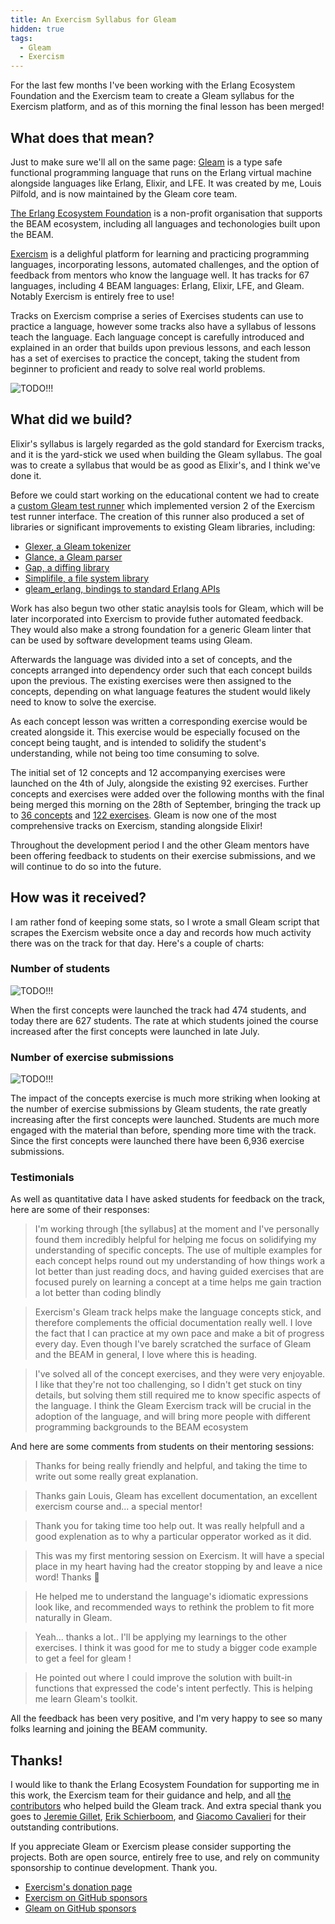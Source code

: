```yaml
---
title: An Exercism Syllabus for Gleam
hidden: true
tags:
  - Gleam
  - Exercism
---
```


For the last few months I've been working with the Erlang Ecosystem Foundation and the Exercism team to create a Gleam syllabus for the Exercism platform, and as of this morning the final lesson has been merged!

## What does that mean?

Just to make sure we'll all on the same page: [Gleam][gleam] is a type safe functional programming language that runs on the Erlang virtual machine alongside languages like Erlang, Elixir, and LFE. It was created by me, Louis Pilfold, and is now maintained by the Gleam core team.

[The Erlang Ecosystem Foundation][eef] is a non-profit organisation that supports the BEAM ecosystem, including all languages and techonologies built upon the BEAM.

[Exercism][exercism] is a delighful platform for learning and practicing programming languages, incorporating lessons, automated challenges, and the option of feedback from mentors who know the language well. It has tracks for 67 languages, including 4 BEAM languages: Erlang, Elixir, LFE, and Gleam. Notably Exercism is entirely free to use!

Tracks on Exercism comprise a series of Exercises students can use to practice a language, however some tracks also have a syllabus of lessons teach the language. Each language concept is carefully introduced and explained in an order that builds upon previous lessons, and each lesson has a set of exercises to practice the concept, taking the student from beginner to proficient and ready to solve real world problems.

[eef]: https://erlef.org/
[exercism]: https://exercism.org/
[gleam]: https://gleam.run/

<img src="/img/blog/gleam-exercism-syllabus/tree.png" alt="TODO!!!">

## What did we build?

Elixir's syllabus is largely regarded as the gold standard for Exercism tracks, and it is the yard-stick we used when building the Gleam syllabus. The goal was to create a syllabus that would be as good as Elixir's, and I think we've done it.

Before we could start working on the educational content we had to create a [custom Gleam test runner][test-runner] which implemented version 2 of the Exercism test runner interface. The creation of this runner also produced a set of libraries or significant improvements to existing Gleam libraries, including:

- [Glexer, a Gleam tokenizer](https://github.com/DanielleMaywood/glexer/)
- [Glance, a Gleam parser](https://github.com/lpil/glance/)
- [Gap, a diffing library](https://github.com/JohnBjrk/gap)
- [Simplifile, a file system library](https://github.com/bcpeinhardt/simplifile)
- [gleam_erlang, bindings to standard Erlang APIs](https://github.com/gleam-lang/erlang)

Work has also begun two other static anaylsis tools for Gleam, which will be later incorporated into Exercism to provide futher automated feedback. They would also make a strong foundation for a generic Gleam linter that can be used by software development teams using Gleam.

[test-runner]: https://github.com/exercism/gleam-test-runner

Afterwards the language was divided into a set of concepts, and the concepts arranged into dependency order such that each concept builds upon the previous. The existing exercises were then assigned to the concepts, depending on what language features the student would likely need to know to solve the exercise.

As each concept lesson was written a corresponding exercise would be created alongside it. This exercise would be especially focused on the concept being taught, and is intended to solidify the student's understanding, while not being too time consuming to solve.

The initial set of 12 concepts and 12 accompanying exercises were launched on the 4th of July, alongside the existing 92 exercises. Further concepts and exercises were added over the following months with the final being merged this morning on the 28th of September, bringing the track up to [36 concepts][concepts] and [122 exercises][exercises]. Gleam is now one of the most comprehensive tracks on Exercism, standing alongside Elixir!

Throughout the development period I and the other Gleam mentors have been offering feedback to students on their exercise submissions, and we will continue to do so into the future.

[exercises]: https://exercism.org/tracks/gleam/exercises
[concepts]: https://exercism.org/tracks/gleam/concepts

## How was it received?

I am rather fond of keeping some stats, so I wrote a small Gleam script that scrapes the Exercism website once a day and records how much activity there was on the track for that day. Here's a couple of charts:

### Number of students

<img src="/img/blog/gleam-exercism-syllabus/students.svg" alt="TODO!!!">

When the first concepts were launched the track had 474 students, and today there are 627 students. The rate at which students joined the course increased after the first concepts were launched in late July.

### Number of exercise submissions

<img src="/img/blog/gleam-exercism-syllabus/submissions.svg" alt="TODO!!!">

The impact of the concepts exercise is much more striking when looking at the number of exercise submissions by Gleam students, the rate greatly increasing after the first concepts were launched. Students are much more engaged with the material than before, spending more time with the track. Since the first concepts were launched there have been 6,936 exercise submissions.

### Testimonials

As well as quantitative data I have asked students for feedback on the track, here are some of their responses:

> I'm working through [the syllabus] at the moment and I've personally found them incredibly helpful for helping me focus on solidifying my understanding of specific concepts. The use of multiple examples for each concept helps round out my understanding of how things work a lot better than just reading docs, and having guided exercises that are focused purely on learning a concept at a time helps me gain traction a lot better than coding blindly

> Exercism's Gleam track helps make the language concepts stick, and therefore complements the official documentation really well. I love the fact that I can practice at my own pace and make a bit of progress every day. Even though I've barely scratched the surface of Gleam and the BEAM in general, I love where this is heading.

> I've solved all of the concept exercises, and they were very enjoyable. I like that they're not too challenging, so I didn't get stuck on tiny details, but solving them still required me to know specific aspects of the language. I think the Gleam Exercism track will be crucial in the adoption of the language, and will bring more people with different programming backgrounds to the BEAM ecosystem

And here are some comments from students on their mentoring sessions:

> Thanks for being really friendly and helpful, and taking the time to write out some really great explanation.

> Thanks gain Louis, Gleam has excellent documentation, an excellent exercism course and... a special mentor!

> Thank you for taking time too help out. It was really helpfull and a good explenation as to why a particular opperator worked as it did.

> This was my first mentoring session on Exercism. It will have a special place in my heart having had the creator stopping by and leave a nice word! Thanks 💜

> He helped me to understand the language's idiomatic expressions look like, and recommended ways to rethink the problem to fit more naturally in Gleam.

> Yeah... thanks a lot.. I'll be applying my learnings to the other exercises. I think it was good for me to study a bigger code example to get a feel for gleam !

> He pointed out where I could improve the solution with built-in functions that expressed the code's intent perfectly. This is helping me learn Gleam's toolkit.

All the feedback has been very positive, and I'm very happy to see so many folks learning and joining the BEAM community.

## Thanks!

I would like to thank the Erlang Ecosystem Foundation for supporting me in this work, the Exercism team for their guidance and help, and all [the contributors][contributors] who helped build the Gleam track. And extra special thank you goes to [Jeremie Gillet][jiegillet], [Erik Schierboom][ErikSchierboom], and [Giacomo Cavalieri][giacomocavalieri] for their outstanding contributions.

[contributors]: https://exercism.org/contributing/contributors?track_slug=gleam&page=1
[jiegillet]: https://exercism.org/profiles/jiegillet
[giacomocavalieri]: https://github.com/giacomocavalieri
[ErikSchierboom]: https://exercism.org/profiles/ErikSchierboom

If you appreciate Gleam or Exercism please consider supporting the projects. Both are open source, entirely free to use, and rely on community sponsorship to continue development. Thank you.

- [Exercism's donation page](https://exercism.org/donate)
- [Exercism on GitHub sponsors](https://github.com/sponsors/exercism)
- [Gleam on GitHub sponsors](https://github.com/sponsors/lpil)
